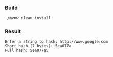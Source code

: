 ### Build 

```bash
./mvnw clean install 
```

### Result

```
Enter a string to hash: http://www.google.com
Short hash (7 bytes): 5ea077a
Full hash: 5ea077a5
```


